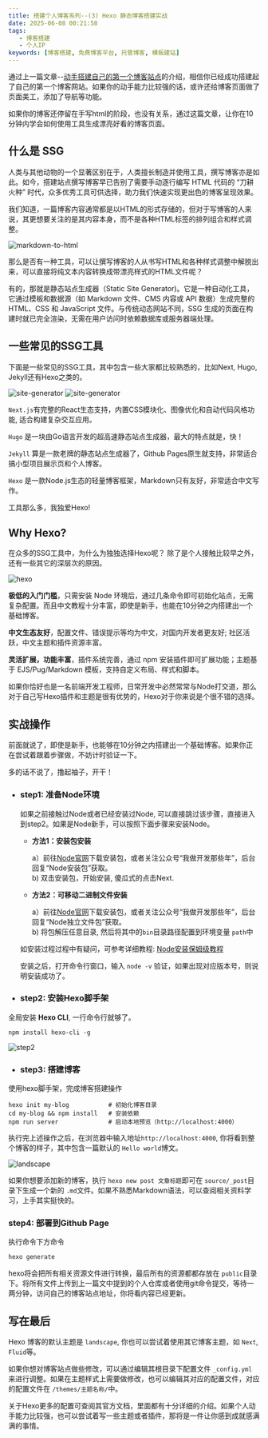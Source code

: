 ```yaml
---
title: 搭建个人博客系列--(3) Hexo 静态博客搭建实战
date: 2025-06-08 00:21:58
tags: 
   - 博客搭建
   - 个人IP
keywords: [博客搭建, 免费博客平台, 托管博客, 模板建站]
---
```


通过上一篇文章--[动手搭建自己的第一个博客站点](./build-personal-blog2.md)的介绍，相信你已经成功搭建起了自己的第一个博客网站。如果你的动手能力比较强的话，或许还给博客页面做了页面美工，添加了导航等功能。

如果你的博客还停留在手写html的阶段，也没有关系，通过这篇文章，让你在10分钟内学会如何使用工具生成漂亮好看的博客页面。


## 什么是 SSG

人类与其他动物的一个显著区别在于，人类擅长制造并使用工具，撰写博客亦是如此。如今，搭建站点撰写博客早已告别了需要手动逐行编写 HTML 代码的 “刀耕火种” 时代，众多优秀工具可供选择，助力我们快速实现更出色的博客呈现效果。

我们知道，一篇博客内容通常都是以HTML的形式存储的，但对于写博客的人来说，其更想要关注的是其内容本身，而不是各种HTML标签的排列组合和样式调整。

![markdown-to-html](../imgs/build-blog3/md2html.png)

那么是否有一种工具，可以让撰写博客的人从书写HTML和各种样式调整中解脱出来，可以直接将纯文本内容转换成带漂亮样式的HTML文件呢？

有的，那就是静态站点生成器（Static Site Generator)。它是一种自动化工具，它通过模板和数据源（如 Markdown 文件、CMS 内容或 API 数据）生成完整的 HTML、CSS 和 JavaScript 文件。与传统动态网站不同，SSG 生成的页面在构建时就已完全渲染，无需在用户访问时依赖数据库或服务器端处理。


## 一些常见的SSG工具

下面是一些常见的SSG工具，其中包含一些大家都比较熟悉的，比如Next, Hugo, Jekyll还有Hexo之类的。

![site-generator](../imgs//build-blog3/site-generator.png)
![site-generator](../imgs//build-blog3/site-generator2.png)

`Next.js`有完整的React生态支持，内置CSS模块化、图像优化和自动代码风格功能, 适合构建复杂交互应用。

`Hugo` 是一块由Go语言开发的超高速静态站点生成器，最大的特点就是，快！

`Jekyll` 算是一款老牌的静态站点生成器了，Github Pages原生就支持，非常适合搞小型项目展示页和个人博客。

`Hexo` 是一款Node.js生态的轻量博客框架，Markdown只有友好，非常适合中文写作。

工具那么多，我独爱Hexo! 

## Why Hexo?

在众多的SSG工具中，为什么为独独选择Hexo呢？ 除了是个人接触比较早之外，还有一些其它的深层次的原因。

![hexo](../imgs/build-blog3/hexo.png)

**极低的入门门槛**，只需安装 Node 环境后，通过几条命令即可初始化站点，无需复杂配置。而且中文教程十分丰富，即使是新手，也能在10分钟之内搭建出一个基础博客。

**中文生态友好**，配置文件、错误提示等均为中文，对国内开发者更友好; 社区活跃，中文主题和插件资源丰富。

**灵活扩展，功能丰富**，插件系统完善，通过 npm 安装插件即可扩展功能；主题基于 EJS/Pug/Markdown 模板，支持自定义布局、样式和脚本。

如果你恰好也是一名前端开发工程师，日常开发中必然常常与Node打交道，那么对于自己写Hexo插件和主题是很有优势的，Hexo对于你来说是个很不错的选择。

## 实战操作

前面就说了，即使是新手，也能够在10分钟之内搭建出一个基础博客。如果你正在尝试着跟着步骤做，不妨计时验证一下。

多的话不说了，撸起袖子，开干！

- ### step1: 准备Node环境

  如果之前接触过Node或者已经安装过Node, 可以直接跳过该步骤，直接进入到step2。如果是Node新手，可以按照下面步骤来安装Node。
  - **方法1：安装包安装**

    a）前往[Node官网](https://nodejs.org/zh-cn/download)下载安装包，或者关注公众号“我做开发那些年”，后台回复“Node安装包”获取。<br>
    b) 双击安装包，开始安装, 傻瓜式的点击Next.


  - **方法2：可移动二进制文件安装**

      a）前往[Node官网](https://nodejs.org/zh-cn/download)下载安装包，或者关注公众号“我做开发那些年”，后台回复“Node独立文件包”获取。<br>
      b) 将包解压任意目录, 然后将其中的`bin`目录路径配置到环境变量 `path`中

  如安装过程过程中有疑问，可参考详细教程: [Node安装保姆级教程](./install-node.md)

  安装之后，打开命令行窗口，输入 `node -v` 验证，如果出现对应版本号，则说明安装成功了。

- ### step2: 安装Hexo脚手架

全局安装 **Hexo CLI**, 一行命令行就够了。

```
npm install hexo-cli -g 
```
![step2](../imgs//build-blog3/step2.png)

- ### step3: 搭建博客

使用hexo脚手架，完成博客搭建操作
```
hexo init my-blog           # 初始化博客目录
cd my-blog && npm install   # 安装依赖
npm run server              # 启动本地预览（http://localhost:4000）
```
执行完上述操作之后，在浏览器中输入地址`http://localhost:4000`, 你将看到整个博客的样子，其中包含一篇默认的 `Hello world`博文。

![landscape](../imgs/build-blog3/landscape.png)

如果你想要添加新的博客，执行 `hexo new post 文章标题`即可在 `source/_post`目录下生成一个新的 `.md`文件。如果不熟悉Markdown语法，可以查阅相关资料学习，上手其实挺快的。


### step4: 部署到Github Page

执行命令下方命令

``` bash
hexo generate
```

hexo将会把所有相关资源文件进行转换，最后所有的资源都都存放在 `public`目录下。将所有文件上传到上一篇文中提到的个人仓库或者使用git命令提交，等待一两分钟，访问自己的博客站点地址，你将看内容已经更新。


## 写在最后

Hexo 博客的默认主题是 `landscape`, 你也可以尝试着使用其它博客主题，如 `Next`, `Fluid`等。

如果你想对博客站点做些修改，可以通过编辑其根目录下配置文件 `_config.yml` 来进行调整。如果在主题样式上需要做修改，也可以编辑其对应的配置文件，对应的配置文件在 `/themes/主题名称/`中。

关于Hexo更多的配置可查阅其官方文档，里面都有十分详细的介绍。如果个人动手能力比较强，也可以尝试着写一些主题或者插件，那将是一件让你感到成就感满满的事情。

